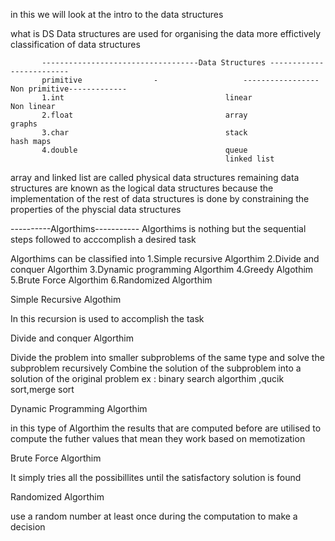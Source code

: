  in this we will look at the intro to the data structures 

 what is DS 
 Data structures are used for organising the data more effictively
 classification of data structures 

           -----------------------------------Data Structures -------------------------
           primitive                -                   -----------------Non primitive-------------
           1.int                                    linear                                    Non linear
           2.float                                  array                                       graphs
           3.char                                   stack                                       hash maps
           4.double                                 queue
                                                    linked list
 array and linked list are called physical data structures 
 remaining data structures are known as the logical data structures because the implementation of the rest of data structures is done by constraining the properties of the physcial data structures 


 ----------Algorthims-----------
 Algorthims is nothing but the sequential steps followed to acccomplish a desired task 

 Algorthims can be classified into 
 1.Simple recursive Algorthim
 2.Divide and conquer Algorthim
 3.Dynamic programming Algorthim 
 4.Greedy Algothim
 5.Brute Force Algorthim 
 6.Randomized Algorthim 

 Simple Recursive Algothim 

 In this recursion is used to accomplish the task 

 Divide and conquer Algorthim 

 Divide the problem into smaller subproblems of the same type and solve the subproblem recursively 
 Combine the solution of the subproblem into a solution of the original problem 
ex : binary search algorthim ,qucik sort,merge sort 

Dynamic Programming Algorthim 

in this type of Algorthim the results that are computed before are utilised to compute the futher values 
that mean they work based on memotization 

Brute Force Algorthim 

It simply tries all the possibillites until the satisfactory solution is found

Randomized Algorthim

use a random number at least once during the computation to make a decision 




